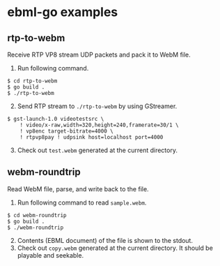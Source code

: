 # ebml-go examples

## rtp-to-webm

Receive RTP VP8 stream UDP packets and pack it to WebM file.

1. Run following command.
```shell
$ cd rtp-to-webm
$ go build .
$ ./rtp-to-webm
```
2. Send RTP stream to `./rtp-to-webm` by using GStreamer.
```shell
$ gst-launch-1.0 videotestsrc \
    ! video/x-raw,width=320,height=240,framerate=30/1 \
    ! vp8enc target-bitrate=4000 \
    ! rtpvp8pay ! udpsink host=localhost port=4000
```
3. Check out `test.webm` generated at the current directory.


## webm-roundtrip

Read WebM file, parse, and write back to the file.

1. Run following command to read `sample.webm`.
```shell
$ cd webm-roundtrip
$ go build .
$ ./webm-roundtrip
```
2. Contents (EBML document) of the file is shown to the stdout.
3. Check out `copy.webm` generated at the current directory. It should be playable and seekable.
